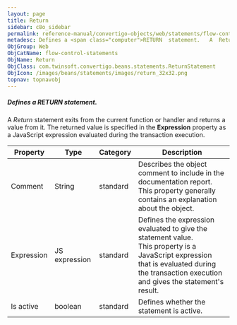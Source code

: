 ```yaml
---
layout: page
title: Return
sidebar: c8o_sidebar
permalink: reference-manual/convertigo-objects/web/statements/flow-control-statements/return/
metadesc: Defines a <span class="computer">RETURN  statement.   A  Return  statement exits from the current function or handler and returns a value from it. The
ObjGroup: Web
ObjCatName: flow-control-statements
ObjName: Return
ObjClass: com.twinsoft.convertigo.beans.statements.ReturnStatement
ObjIcon: /images/beans/statements/images/return_32x32.png
topnav: topnavobj
---
```

##### Defines a <span class="computer">RETURN</span> statement. 

A <i>Return</i> statement exits from the current function or handler and returns a value from it. The returned value is specified in the <b>Expression</b> property as a JavaScript expression evaluated during the transaction execution. 

Property | Type | Category | Description
--- | --- | --- | ---
Comment | String | standard | Describes the object comment to include in the documentation report.<br/>This property generally contains an explanation about the object.
Expression | JS expression | standard | Defines the expression evaluated to give the statement value.<br/>This property is a JavaScript expression that is evaluated during the transaction execution and gives the statement's result.
Is active | boolean | standard | Defines whether the statement is active.
